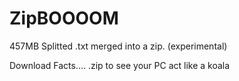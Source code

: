 # ZipBOOOOM
457MB Splitted .txt merged into a zip. (experimental)

Download Facts.... .zip to see your PC act like a koala
